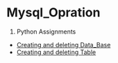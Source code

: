 # Mysql_Opration
1. Python Assignments
- [Creating and deleting Data_Base](https://github.com/amanovishnu/iNeuron-Assignments/tree/main/Python/Python%20Basic%20Assignment)
- [Creating and deleting Table](https://github.com/amanovishnu/iNeuron-Assignments/tree/main/Python/Python%20Programming%20Basic%20Assignment)
